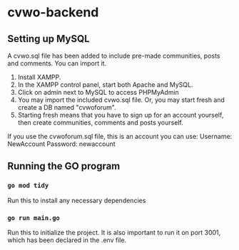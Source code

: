 # cvwo-backend

## Setting up MySQL

A cvwo.sql file has been added to include pre-made communities, posts and comments. You can import it.

1. Install XAMPP.
2. In the XAMPP control panel, start both Apache and MySQL.
3. Click on admin next to MySQL to access PHPMyAdmin
4. You may import the included cvwo.sql file. Or, you may start fresh and create a DB named "cvwoforum".
5. Starting fresh means that you have to sign up for an account yourself, then create communities, comments and posts yourself.

If you use the cvwoforum.sql file, this is an account you can use: 
Username: NewAccount
Password: newaccount

## Running the GO program
### `go mod tidy`
Run this to install any necessary dependencies

### `go run main.go`
Run this to initialize the project. It is also important to run it on port 3001, which has been declared in the .env file.
